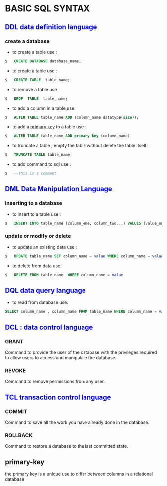 # BASIC SQL SYNTAX

## <span style="color:blue">DDL data definition language</span>
### create a database
- to create a table use :
```sql 
$	CREATE DATABASE database_name; 
```
- to create a table use :
```sql
$	CREATE TABLE  table_name;
```
- to  remove a table use
```sql
$	DROP  TABLE  table_name;  
```
- to add a column in a table use:
```sql
$	ALTER TABLE table_name ADD (column_name datatype(size));
```
- to add a [primary key](#primary-key) to a table use :
```sql
$	ALTER TABLE table_name ADD primary key (column_name)
```
- to truncate a table ; empty the table without delete the table itself:
```sql
$	TRUNCATE TABLE table_name;
```
-  to add command to sql use :
```sql
$	--this is a comment
```





## <span style="color:blue"> DML Data Manipulation Language </span>
### inserting to a database
- to insert to a table use : 
```sql
$	INSERT INTO table_name (column_one, column_two...) VALUES (value_one, value_two);
```
### update or modify or delete
- to update an existing data use :
```sql
$	UPDATE table_name SET column_name = value WHERE column_name = value;
```
-  to delete from data use:
```sql
$	DELETE FROM table_name  WHERE column_name = value
```



## <span style="color:blue"> DQL data query language </span>
- to read from database use:
```sql
SELECT column_name , column_name FROM table_name WHERE column_name = value;
```




## <span style="color:blue"> DCL : data control language </span>

### GRANT 
Command to provide the user of the database with the privileges required to allow users to access and manipulate the database.
### REVOKE
Command to remove permissions from any user.





## <span style="color:blue"> TCL transaction control language</span>
### COMMIT
Command to save all the work you have already done in the database.
### ROLLBACK
Command to restore a database to the last committed state.












## primary-key
the primary key is a unique use to differ between columns in a relational database